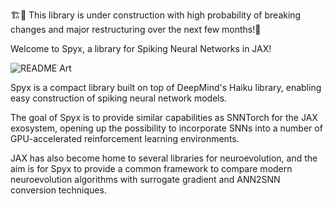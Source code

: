 🏗️🚧 This library is under construction with high probability of breaking changes and major restructuring over the next few months!🚧


Welcome to Spyx, a library for Spiking Neural Networks in JAX!

![README Art](https://github.com/kmheckel/spyx/blob/main/spyx.png "Title")

Spyx is a compact library built on top of DeepMind's Haiku library, enabling easy construction of spiking neural network models. 

The goal of Spyx is to provide similar capabilities as SNNTorch for the JAX exosystem, opening up the possibility to incorporate SNNs into a number of GPU-accelerated reinforcement learning environments.

JAX has also become home to several libraries for neuroevolution, and the aim is for Spyx to provide a common framework to compare modern neuroevolution algorithms with surrogate gradient and ANN2SNN conversion techniques.